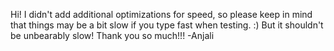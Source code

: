 Hi! I didn't add additional optimizations for speed, so please keep in mind that things may be a bit slow if you type fast when testing. :) But it shouldn't be unbearably slow!
Thank you so much!!! -Anjali